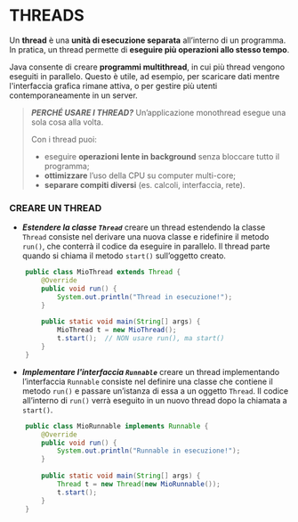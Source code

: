 # THREADS
Un **thread** è una **unità di esecuzione separata** all’interno di un programma.  
In pratica, un thread permette di **eseguire più operazioni allo stesso tempo**.

Java consente di creare **programmi multithread**, in cui più thread vengono eseguiti in parallelo. Questo è utile, ad esempio, per scaricare dati mentre l'interfaccia grafica rimane attiva, o per gestire più utenti contemporaneamente in un server.

> ***PERCHÉ USARE I THREAD?***
> Un’applicazione monothread esegue una sola cosa alla volta.  
> 
> Con i thread puoi:
> - eseguire **operazioni lente in background** senza bloccare tutto il programma;
> - **ottimizzare** l’uso della CPU su computer multi-core;
> - **separare compiti diversi** (es. calcoli, interfaccia, rete).

### CREARE UN THREAD
-  ***Estendere la classe `Thread`***
	creare un thread estendendo la classe `Thread` consiste nel derivare una nuova classe e ridefinire il metodo `run()`, che conterrà il codice da eseguire in parallelo. Il thread parte quando si chiama il metodo `start()` sull’oggetto creato.
	
```java
	public class MioThread extends Thread {
	    @Override
	    public void run() {
	        System.out.println("Thread in esecuzione!");
	    }
		
	    public static void main(String[] args) {
	        MioThread t = new MioThread();
	        t.start();  // NON usare run(), ma start()
	    }
	}
```

- ***Implementare l'interfaccia `Runnable`***
	creare un thread implementando l’interfaccia `Runnable` consiste nel definire una classe che contiene il metodo `run()` e passare un’istanza di essa a un oggetto `Thread`. Il codice all’interno di `run()` verrà eseguito in un nuovo thread dopo la chiamata a `start()`.
	
```java
	public class MioRunnable implements Runnable {
	    @Override
	    public void run() {
	        System.out.println("Runnable in esecuzione!");
	    }
		
	    public static void main(String[] args) {
	        Thread t = new Thread(new MioRunnable());
	        t.start();
	    }
	}
```